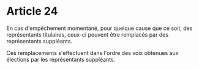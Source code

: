 # Article 24

En cas d'empêchement momentané, pour quelque cause que ce soit, des représentants titulaires, ceux-ci peuvent être remplacés par des représentants suppléants.

Ces remplacements s'effectuent dans l'ordre des voix obtenues aux élections par les représentants suppléants.
